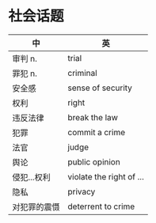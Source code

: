 # 社会话题

中|英
-|-
审判 n.|trial
罪犯 n.|criminal
安全感|sense of security
权利|right
违反法律|break the law
犯罪|commit a crime
法官|judge
舆论|public opinion
侵犯...权利|violate the right of ...
隐私|privacy
对犯罪的震慑|deterrent to crime
